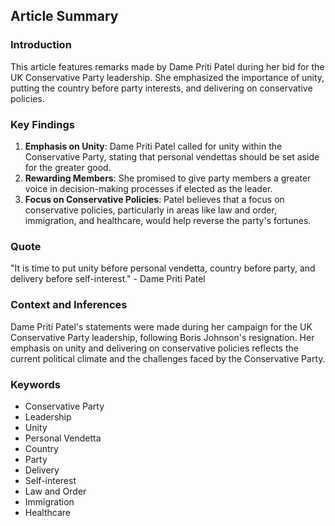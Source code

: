  ## Article Summary

### Introduction
This article features remarks made by Dame Priti Patel during her bid for the UK Conservative Party leadership. She emphasized the importance of unity, putting the country before party interests, and delivering on conservative policies.

### Key Findings
1. **Emphasis on Unity**: Dame Priti Patel called for unity within the Conservative Party, stating that personal vendettas should be set aside for the greater good.
2. **Rewarding Members**: She promised to give party members a greater voice in decision-making processes if elected as the leader.
3. **Focus on Conservative Policies**: Patel believes that a focus on conservative policies, particularly in areas like law and order, immigration, and healthcare, would help reverse the party's fortunes.

### Quote
"It is time to put unity before personal vendetta, country before party, and delivery before self-interest." - Dame Priti Patel

### Context and Inferences
Dame Priti Patel's statements were made during her campaign for the UK Conservative Party leadership, following Boris Johnson's resignation. Her emphasis on unity and delivering on conservative policies reflects the current political climate and the challenges faced by the Conservative Party.

### Keywords
- Conservative Party
- Leadership
- Unity
- Personal Vendetta
- Country
- Party
- Delivery
- Self-interest
- Law and Order
- Immigration
- Healthcare